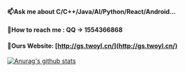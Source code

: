 ####  📫Ask me about C/C++/Java/AI/Python/React/Android...  
####  💬How to reach me : QQ -> 1554366868 
####  🤔Ours Website: [http://gs.twoyl.cn/](http://gs.twoyl.cn/) 

[![Anurag's github stats](https://github-readme-stats.vercel.app/api?username=yangyudong2020&theme=midnight-purple)](https://github.com/anuraghazra/github-readme-stats)

 
